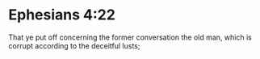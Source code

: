 # Ephesians 4:22

That ye put off concerning the former conversation the old man, which is corrupt according to the deceitful lusts;